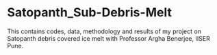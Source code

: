 # Satopanth_Sub-Debris-Melt
This contains codes, data, methodology and results of my project on Satopanth debris covered ice melt with Professor Argha Benerjee, IISER Pune.
